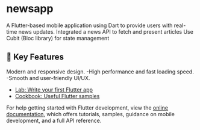 # newsapp

A Flutter-based mobile application using Dart to provide users with
real-time news updates. Integrated a news API to fetch and present
articles Use Cubit (Bloc library) for state management

## 🚀 Key Features
Modern and responsive design.
-High performance and fast loading speed.
-Smooth and user-friendly UI/UX.



- [Lab: Write your first Flutter app](https://docs.flutter.dev/get-started/codelab)
- [Cookbook: Useful Flutter samples](https://docs.flutter.dev/cookbook)

For help getting started with Flutter development, view the
[online documentation](https://docs.flutter.dev/), which offers tutorials,
samples, guidance on mobile development, and a full API reference.
